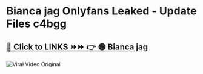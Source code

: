 
 # Bianca jag Onlyfans Leaked - Update Files c4bgg

## <h2><a href="https://clipsfans.com/Bianca_jag&ref=git">🔗 Click to LINKS ⏩⏩ 👉 🟢 Bianca jag </a></h2>

<a href="https://clipsfans.com/Bianca_jag&ref=git" rel="nofollow" data-target="animated-image.originalLink"><img src="https://i.ibb.co.com/xMMVF88/686577567.gif" alt="Viral Video Original" style="max-width: 100%; display: inline-block;" data-target="animated-image.originalImage"></a>

